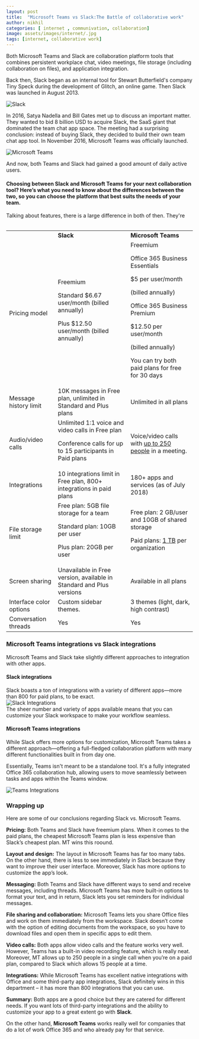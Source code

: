 ```yaml
---
layout: post
title:  "Microsoft Teams vs Slack:The Battle of collaborative work"
author: nikhil
categories: [ internet , communivation, collaboration]
image: assets/images/internet/.jpg
tags: [internet, collaborative work]
---
```


Both Microsoft Teams and Slack are collaboration platform tools that combines persistent workplace chat, video meetings, file storage (including collaboration on files), and application integration.   

Back then, Slack began as an internal tool for Stewart Butterfield's company Tiny Speck during the development of Glitch, an online game. Then Slack was launched in August 2013.

<img src="{{ site.baseurl }}/assets/images/internet/slack-intro.jpg" alt="Slack" title="Slack" />   

In 2016, Satya Nadella and Bill Gates met up to discuss an important matter. They wanted to bid 8 billion USD to acquire Slack, the SaaS giant that dominated the team chat app space. The meeting had a surprising conclusion: instead of buying Slack, they decided to build their own team chat app tool. In November 2016, Microsoft Teams was officially launched.  

<img src="{{ site.baseurl }}/assets/images/internet/teams-intro.jpg" alt="Microsoft Teams" title="Microsoft Teams" />  

And now, both Teams and Slack had gained a good amount of daily active users.  

#### Choosing between Slack and Microsoft Teams for your next collaboration tool? Here’s what you need to know about the differences between the two, so you can choose the platform that best suits the needs of your team.  

Talking about features, there is a large difference in both of then. They're  

<table>

<table class="table-three-columns">
<tbody>
<tr><td></td>
<td><strong>Slack</strong></td><td><strong>Microsoft Teams</strong></td></tr>
<tr><td>Pricing model</td><td>Freemium<p></p><p>Standard $6.67 user/month (billed annually)</p><p>Plus $12.50 user/month (billed annually)</p></td><td><span style="font-weight: 400;">Freemium</span><p></p><p>Office 365 Business Essentials</p><p>$5 per user/month</p><p>(billed annually)</p><p>Office 365 Business Premium</p><p>$12.50 per user/month</p><p>(billed annually)</p><p>You can try both paid plans for free for 30 days</p></td></tr>
<tr><td>Message history limit</td><td>10K messages in Free plan, unlimited in Standard and Plus plans</td><td>Unlimited in all plans</td></tr>
<tr><td>Audio/video calls</td><td>Unlimited 1:1 voice and video calls in Free plan<p></p><p>Conference calls for up to 15 participants in Paid plans</p></td><td>Voice/video calls with <a href="https://docs.microsoft.com/en-us/microsoftteams/limits-specifications-teams" target="_blank" rel="noopener noreferrer">up to 250 people</a> in a meeting.</td></tr>
<tr><td>Integrations</td><td>10 integrations limit in Free plan, 800+ integrations in paid plans</td><td>180+ apps and services (as of July 2018)</td></tr>
<tr><td>File storage limit</td><td>Free plan: 5GB file storage for a team<p></p><p>Standard plan: 10GB per user</p><p>Plus plan: 20GB per user</p></td><td><span style="font-weight: 400;">Free plan: </span><span style="font-weight: 400;">2 GB/user and 10GB of shared storage</span><p></p><p><span style="font-weight: 400;">Paid plans: </span><a href="https://docs.microsoft.com/en-us/microsoftteams/limits-specifications-teams"><span style="font-weight: 400;">1 TB</span></a><span style="font-weight: 400;"> per organization</span></p></td></tr>
<tr><td>Screen sharing</td><td>Unavailable in Free version, available in Standard and Plus versions</td><td><span style="font-weight: 400;">Available in all plans</span></td></tr>
<tr><td>Interface color options</td><td>Custom sidebar themes.</td><td>3 themes (light, dark, high contrast)</td></tr>
<tr><td>Conversation threads</td><td>Yes</td><td>Yes</td></tr>
</tbody>
</table>  

### Microsoft Teams integrations vs Slack integrations  

 Microsoft Teams and Slack take slightly different approaches to integration with other apps.  

#### Slack integrations  
Slack boasts a ton of integrations with a variety of different apps—more than 800 for paid plans, to be exact.  
<img src="{{ site.baseurl }}/assets/images/internet/slack-integrations.png" alt="Slack Integrations" title="Slack Integrations" />   
The sheer number and variety of apps available means that you can customize your Slack workspace to make your workflow seamless.  

#### Microsoft Teams integrations  

While Slack offers more options for customization, Microsoft Teams takes a different approach—offering a full-fledged collaboration platform with many different functionalities built in from day one.  

Essentially, Teams isn't meant to be a standalone tool. It's a fully integrated Office 365 collaboration hub, allowing users to move seamlessly between tasks and apps within the Teams window.  

<img src="{{ site.baseurl }}/assets/images/internet/teams-integrations.jpg" alt="Teams Integrations" title="Teams Integrations" />   


### Wrapping up  

Here are some of our conclusions regarding Slack vs. Microsoft Teams.  

**Pricing:** Both Teams and Slack have freemium plans. When it comes to the paid plans, the cheapest Microsoft Teams plan is less expensive than Slack’s cheapest plan. MT wins this roound.  

**Layout and design:** The layout in Microsoft Teams has far too many tabs. On the other hand, there is less to see immediately in Slack because they want to improve their user interface. Moreover, Slack has more options to customize the app’s look.  

**Messaging:** Both Teams and Slack have different ways to send and receive messages, including threads. Microsoft Teams has more built-in options to format your text, and in return, Slack lets you set reminders for individual messages.  

**File sharing and collaboration:** Microsoft Teams lets you share Office files and work on them immediately from the workspace. Slack doesn’t come with the option of editing documents from the workspace, so you have to download files and open them in specific apps to edit them.  

**Video calls:** Both apps allow video calls and the feature works very well. However, Teams has a built-in video recording feature, which is really neat. Moreover, MT allows up to 250 people in a single call when you’re on a paid plan, compared to Slack which allows 15 people at a time.  

**Integrations:** While Microsoft Teams has excellent native integrations with Office and some third-party app integrations, Slack definitely wins in this department – it has more than 800 integrations that you can use.  

**Summary:** Both apps are a good choice but they are catered for different needs. If you want lots of third-party integrations and the ability to customize your app to a great extent go with **Slack**.

On the other hand, **Microsoft Teams** works really well for companies that do a lot of work Office 365 and who already pay for that service.
